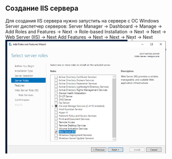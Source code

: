 ## Создание IIS сервера
Для создания IIS сервера нужно запустить на сервере с ОС Windows Server диспетчер серверов:
Server Manager -> Dashboard -> Manage -> Add Roles and Features -> Next -> Role-based Installation -> Next -> Next -> Web Server (IIS) -> Next
Add Features -> Next -> Next -> Next -> Next
![IIS_Server](../images/IIS_Server_Install.png)